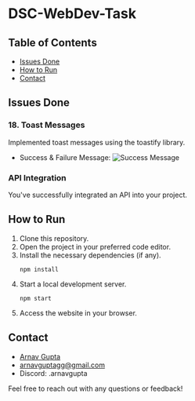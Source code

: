 # DSC-WebDev-Task

## Table of Contents
- [Issues Done](#issues-done)
- [How to Run](#how-to-run)
- [Contact](#contact)

## Issues Done

### 18. Toast Messages
Implemented toast messages using the toastify library.
- Success & Failure Message:
![Success Message](https://github.com/arnavgupta00/DSC-WebDev-Task/assets/101815033/52fa5ea6-577e-476d-9b03-a47b1d57a8cf)

### API Integration
You've successfully integrated an API into your project.


## How to Run

1. Clone this repository.
2. Open the project in your preferred code editor.
3. Install the necessary dependencies (if any).
   ```
   npm install
   ```
5. Start a local development server.
   ```
   npm start
   ```
7. Access the website in your browser.


## Contact

- [Arnav Gupta](https://github.com/arnavgupta00)
- arnavguptagg@gmail.com
- Discord: .arnavgupta

Feel free to reach out with any questions or feedback!



